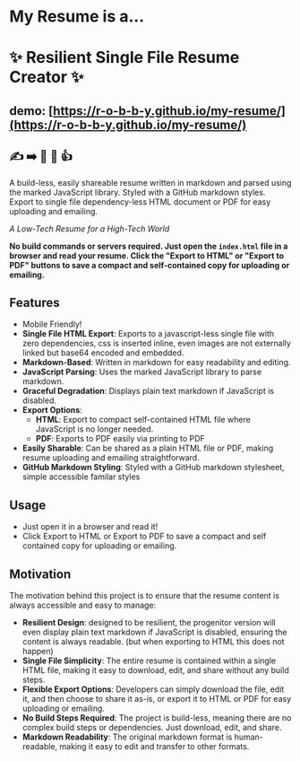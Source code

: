 # My Resume is a...
# ✨ Resilient Single File Resume Creator ✨ 

## demo: [https://r-o-b-b-y.github.io/my-resume/](https://r-o-b-b-y.github.io/my-resume/)

## ✍️ ➡️ 📄 👀 👍

A build-less, easily shareable resume written in markdown and parsed using the marked JavaScript library. Styled with a GitHub markdown styles. Export to single file dependency-less HTML document or PDF for easy uploading and emailing.

 _A Low-Tech Resume for a High-Tech World_

**No build commands or servers required. Just open the `index.html` file in a browser and read your resume. Click the "Export to HTML" or "Export to PDF" buttons to save a compact and self-contained copy for uploading or emailing.**

## Features
- Mobile Friendly!
- **Single File HTML Export**: Exports to a javascript-less single file with zero dependencies, css is inserted inline, even images are not externally linked but base64 encoded and embedded.
- **Markdown-Based**: Written in markdown for easy readability and editing.
- **JavaScript Parsing**: Uses the marked JavaScript library to parse markdown.
- **Graceful Degradation**: Displays plain text markdown if JavaScript is disabled.
- **Export Options**:
  - **HTML**: Export to compact self-contained HTML file where JavaScript is no longer needed.
  - **PDF**: Exports to PDF easily via printing to PDF
- **Easily Sharable**: Can be shared as a plain HTML file or PDF, making resume uploading and emailing straightforward.
- **GitHub Markdown Styling**: Styled with a GitHub markdown stylesheet, simple accessible familar styles

## Usage

- Just open it in a browser and read it!
- Click Export to HTML or Export to PDF to save a compact and self contained copy for uploading or emailing.

## Motivation

The motivation behind this project is to ensure that the resume content is always accessible and easy to manage:

- **Resilient Design**: designed to be resilient, the progenitor version will even display plain text markdown if JavaScript is disabled, ensuring the content is always readable. (but when exporting to HTML this does not happen)
- **Single File Simplicity**: The entire resume is contained within a single HTML file, making it easy to download, edit, and share without any build steps.
- **Flexible Export Options**: Developers can simply download the file, edit it, and then choose to share it as-is, or export it to HTML or PDF for easy uploading or emailing.
- **No Build Steps Required**: The project is build-less, meaning there are no complex build steps or dependencies. Just download, edit, and share.
- **Markdown Readability**: The original markdown format is human-readable, making it easy to edit and transfer to other formats.

